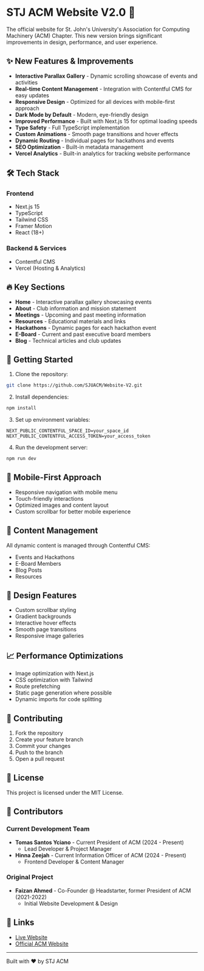 # STJ ACM Website V2.0 🚀

The official website for St. John's University's Association for Computing Machinery (ACM) Chapter. This new version brings significant improvements in design, performance, and user experience.

## ✨ New Features & Improvements

- **Interactive Parallax Gallery** - Dynamic scrolling showcase of events and activities
- **Real-time Content Management** - Integration with Contentful CMS for easy updates
- **Responsive Design** - Optimized for all devices with mobile-first approach
- **Dark Mode by Default** - Modern, eye-friendly design
- **Improved Performance** - Built with Next.js 15 for optimal loading speeds
- **Type Safety** - Full TypeScript implementation
- **Custom Animations** - Smooth page transitions and hover effects
- **Dynamic Routing** - Individual pages for hackathons and events
- **SEO Optimization** - Built-in metadata management
- **Vercel Analytics** - Built-in analytics for tracking website performance

## 🛠️ Tech Stack

### Frontend
- Next.js 15
- TypeScript
- Tailwind CSS
- Framer Motion
- React (18+)

### Backend & Services
- Contentful CMS
- Vercel (Hosting & Analytics)

## 🔥 Key Sections

- **Home** - Interactive parallax gallery showcasing events
- **About** - Club information and mission statement
- **Meetings** - Upcoming and past meeting information
- **Resources** - Educational materials and links
- **Hackathons** - Dynamic pages for each hackathon event
- **E-Board** - Current and past executive board members
- **Blog** - Technical articles and club updates

## 🚀 Getting Started

1. Clone the repository:
```bash
git clone https://github.com/SJUACM/Website-V2.git
```

2. Install dependencies:
```bash
npm install
```

3. Set up environment variables:
```env
NEXT_PUBLIC_CONTENTFUL_SPACE_ID=your_space_id
NEXT_PUBLIC_CONTENTFUL_ACCESS_TOKEN=your_access_token
```

4. Run the development server:
```bash
npm run dev
```

## 📱 Mobile-First Approach

- Responsive navigation with mobile menu
- Touch-friendly interactions
- Optimized images and content layout
- Custom scrollbar for better mobile experience

## 🔄 Content Management

All dynamic content is managed through Contentful CMS:
- Events and Hackathons
- E-Board Members
- Blog Posts
- Resources

## 🎨 Design Features

- Custom scrollbar styling
- Gradient backgrounds
- Interactive hover effects
- Smooth page transitions
- Responsive image galleries

## 📈 Performance Optimizations

- Image optimization with Next.js
- CSS optimization with Tailwind
- Route prefetching
- Static page generation where possible
- Dynamic imports for code splitting

## 🤝 Contributing

1. Fork the repository
2. Create your feature branch
3. Commit your changes
4. Push to the branch
5. Open a pull request

## 📝 License

This project is licensed under the MIT License.

## 👥 Contributors

### Current Development Team
- **Tomas Santos Yciano** - Current President of ACM (2024 - Present)
  - Lead Developer & Project Manager
- **Hinna Zeejah** - Current Information Officer of ACM (2024 - Present)
  - Frontend Developer & Content Manager

### Original Project
- **Faizan Ahmed** - Co-Founder @ Headstarter, former President of ACM (2021-2022)
  - Initial Website Development & Design

## 🔗 Links

- [Live Website](https://sjuacm.org)
- [Official ACM Website](https://www.acm.org)

---
Built with ❤️ by STJ ACM
